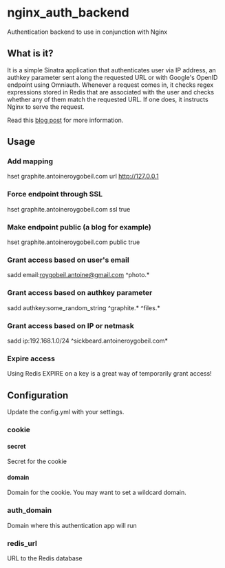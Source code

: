 # nginx_auth_backend

Authentication backend to use in conjunction with Nginx

## What is it?

It is a simple Sinatra application that authenticates user via IP address, an authkey parameter sent along the requested URL or with Google's OpenID endpoint using Omniauth. Whenever a request comes in, it checks regex expressions stored in Redis that are associated with the user and checks whether any of them match the requested URL. If one does, it instructs Nginx to serve the request.

Read this [blog post](http://antoineroygobeil.com/blog/2014/2/6/nginx-ruby-auth/) for more information.

## Usage

### Add mapping
hset graphite.antoineroygobeil.com url http://127.0.0.1

### Force endpoint through SSL
hset graphite.antoineroygobeil.com ssl true

### Make endpoint public (a blog for example)
hset graphite.antoineroygobeil.com public true

### Grant access based on user's email
sadd email:roygobeil.antoine@gmail.com ^photo.*

### Grant access based on authkey parameter
sadd authkey:some_random_string ^graphite.* ^files.*

### Grant access based on IP or netmask
sadd ip:192.168.1.0/24 ^sickbeard\.antoineroygobeil\.com*

### Expire access
Using Redis EXPIRE on a key is a great way of temporarily grant access!

## Configuration

Update the config.yml with your settings.

### cookie
#### secret
Secret for the cookie
#### domain
Domain for the cookie. You may want to set a wildcard domain.

### auth_domain
Domain where this authentication app will run

### redis_url
URL to the Redis database
